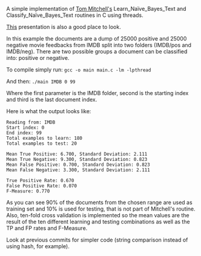 A simple implementation of [Tom Mitchell's](http://personal.disco.unimib.it/Vanneschi/McGrawHill_-_Machine_Learning_-Tom_Mitchell.pdf) Learn_Naïve_Bayes_Text and Classify_Naïve_Bayes_Text routines in C using threads.

[This](https://www-old.cs.uni-paderborn.de/fileadmin/Informatik/AG-Kleine-Buening/files/ws13/ml/unit-en-bayesian-text-classification.pdf) presentation is also a good place to look.

In this example the documents are a dump of 25000 positive and 25000 negative movie feedbacks from IMDB split into two folders (IMDB/pos and IMDB/neg). There are two possible groups a document can be classified into: positive or negative.

To compile simply run:
`gcc -o main main.c -lm -lpthread`

And then:
`./main IMDB 0 99`

Where the first parameter is the IMDB folder, second is the starting index and third is the last document index.

Here is what the output looks like:
```
Reading from: IMDB
Start index: 0
End index: 99
Total examples to learn: 180
Total examples to test: 20

Mean True Positive: 6.700, Standard Deviation: 2.111
Mean True Negative: 9.300, Standard Deviation: 0.823
Mean False Positive: 0.700, Standard Deviation: 0.823
Mean False Negative: 3.300, Standard Deviation: 2.111

True Positive Rate: 0.670
False Positive Rate: 0.070
F-Measure: 0.770
```

As you can see 90% of the documents from the chosen range are used as training set and 10% is used for testing, that is not part of Mitchell's routine. Also, ten-fold cross validation is implemented so the mean values are the result of the ten different learning and testing combinations as well as the TP and FP rates and F-Measure.

Look at previous commits for simpler code (string comparison instead of using hash, for example).
